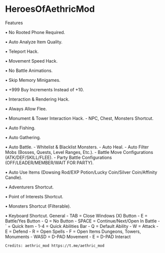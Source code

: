 # HeroesOfAethricMod

Features

• No Rooted Phone Required.

• Auto Analyze Item Quality.

• Teleport Hack.

• Movement Speed Hack.

• No Battle Animations.

• Skip Memory Minigames.

• +999 Buy Increments Instead of +10.

• Interaction & Rendering Hack.

• Always Allow Flee.

• Monument & Tower Interaction Hack.
    - NPC, Chest, Monsters Shortcut.

• Auto Fishing.

• Auto Gathering.

• Auto Battle.
    - Whitelist & Blacklist Monsters.
    - Auto Heal.
    - Auto Filter Mobs (Bosses, Quests, Level Ranges, Etc.).
    - Battle Move Configurations (ATK/DEF/SKILL/FLEE).
    - Party Battle Configurations (OFF/LEADER/MEMBER/WAIT FOR PARTY).
    
• Auto Use Items (Dowsing Rod/EXP Potion/Lucky Coin/Silver Coin/Affinity Candle).

• Adventurers Shortcut.

• Point of Interests Shortcut.

• Monsters Shortcut (Filterable).

• Keyboard Shortcut.
    General
    - TAB = Close Windows (X) Button
    - E = Battle/Yes Button
    - Q = No Button
    - SPACE = Continue/Next/Open
    In Battle
    - ` = Quick Item
    - 1-4 = Quick Abilities Bar
    - Q = Default Ability
    - W = Attack
    - E = Defend
    - R = Open Spells
    - F = Open Items
    Dungeons, Towers, Monuments
    - WASD = D-PAD Movement
    - E = D-PAD Interact

    Credits: aethric_mod https://t.me/aethric_mod
